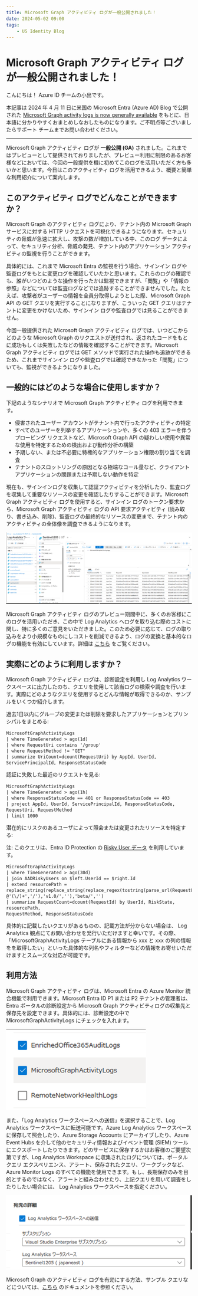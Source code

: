 ```yaml
---
title: Microsoft Graph アクティビティ ログが一般公開されました！
date: 2024-05-02 09:00
tags:
    - US Identity Blog
---
```


# Microsoft Graph アクティビティ ログが一般公開されました！

こんにちは！ Azure ID チームの小出です。

本記事は 2024 年 4 月 11 日に米国の Microsoft Entra (Azure AD) Blog で公開された [Microsoft Graph activity logs is now generally available](https://techcommunity.microsoft.com/t5/microsoft-entra-blog/microsoft-graph-activity-logs-is-now-generally-available/ba-p/4094535) をもとに、日本語に分かりやすくおまとめしなおしたものになります。ご不明点等ございましたらサポート チームまでお問い合わせください。

---

Microsoft Graph アクティビティ ログが **一般公開 (GA)** されました。これまではプレビューとして提供されておりましたが、プレビュー利用に制限のあるお客様などにおいては、今回の一般提供を機に初めてこのログを活用いただく方も多いかと思います。今日はこのアクティビティ ログを活用できるよう、概要と簡単な利用紹介について案内します。

## このアクティビティ ログでどんなことができますか？

Microsoft Graph のアクティビティ ログにより、テナント内の Microsoft Graph サービスに対する HTTP リクエストを可視化できるようになります。セキュリティの脅威が急速に拡大し、攻撃の数が増加している中、このログ データによって、セキュリティ分析、脅威の発見、テナント内のアプリケーション アクティビティの監視を行うことができます。 

具体的には、これまで Microsoft Entra の監視を行う場合、サインイン ログや監査ログをもとに変更ログを確認していたかと思います。これらのログの確認でも、誰がいつどのような操作を行ったかは監視できますが、「閲覧」や「情報の参照」などについては監査ログなどでは追跡することができませんでした。たとえば、攻撃者がユーザーの情報を全員分取得しようとした際、Microsoft Graph API の GET クエリを実行することになりますが、こういった GET クエリはテナントに変更をかけないため、サインイン ログや監査ログでは見ることができません。

今回一般提供された Microsoft Graph アクティビティ ログでは、いつどこからどのような Microsoft Graph のリクエストが送付され、返されたコードをもとに成功もしくは失敗したなどの情報を確認することができます。Microsoft Graph アクティビティ ログでは GET メソッドで実行された操作も追跡ができるため、これまでサインイン ログや監査ログでは確認できなかった「閲覧」についても、監視ができるようになりました。

## 一般的にはどのような場合に使用しますか？ 

下記のようなシナリオで Microsoft Graph アクティビティ ログを利用できます。

- 侵害されたユーザー アカウントがテナント内で行ったアクティビティの特定
- すべてのユーザーを列挙するアプリケーションや、多くの 403 エラーを伴うプロービング リクエストなど、Microsoft Graph API の疑わしい使用や異常な使用を特定するための検出および動作分析の構築
- 予期しない、または不必要に特権的なアプリケーション権限の割り当てを調査
- テナントのスロットリングの原因となる極端なコール量など、クライアント アプリケーションの問題または予期しない動作を特定
 
現在も、サインインログを収集して認証アクティビティを分析したり、監査ログを収集して重要なリソースの変更を確認したりすることができます。Microsoft Graph アクティビティ ログを使用すると、サインイン ログのトークン要求から、Microsoft Graph アクティビティ ログの API 要求アクティビティ (読み取り、書き込み、削除)、監査ログの最終的なリソースの変更まで、テナント内のアクティビティの全体像を調査できるようになります。

![](./graph-activity-logs-ga/graph-activity-logs-ga1.png)

Microsoft Graph アクティビティ ログのプレビュー期間中に、多くのお客様にこのログを活用いただき、この中で Log Analytics へログを取り込む際のコストに関し、特に多くのご意見をいただきました。このため必要に応じて、ログの取り込みをより小規模なものにしコストを削減できるよう、ログの変換と基本的なログの機能を有効にしています。詳細は [こちら](https://learn.microsoft.com/ja-jp/graph/microsoft-graph-activity-logs-overview#cost-reduction-for-log-analytics) をご覧ください。
 
## 実際にどのように利用しますか？

Microsoft Graph アクティビティ ログは、診断設定を利用し Log Analytics ワークスぺースに出力したのち、クエリを使用して該当ログの検索や調査を行います。実際にどのようなクエリを使用するとどんな情報が取得できるのか、サンプルをいくつか紹介します。

過去1日以内にグループの変更または削除を要求したアプリケーションとプリンシパルをまとめる:

```kusto
MicrosoftGraphActivityLogs 
| where TimeGenerated > ago(1d) 
| where RequestUri contains '/group' 
| where RequestMethod != "GET" 
| summarize UriCount=dcount(RequestUri) by AppId, UserId, ServicePrincipalId, ResponseStatusCode 
```

認証に失敗した最近のリクエストを見る:

```kusto
MicrosoftGraphActivityLogs 
| where TimeGenerated > ago(1h) 
| where ResponseStatusCode == 401 or ResponseStatusCode == 403 
| project AppId, UserId, ServicePrincipalId, ResponseStatusCode, RequestUri, RequestMethod 
| limit 1000 
```

潜在的にリスクのあるユーザによって照会または変更されたリソースを特定する:

注: このクエリは、Entra ID Protection の [Risky User データ](https://learn.microsoft.com/ja-jp/entra/id-protection/howto-identity-protection-investigate-risk) を利用しています。

```kusto
MicrosoftGraphActivityLogs 
| where TimeGenerated > ago(30d) 
| join AADRiskyUsers on $left.UserId == $right.Id 
| extend resourcePath = replace_string(replace_string(replace_regex(tostring(parse_url(RequestUri).Path), @'(\/)+','/'),'v1.0/',''),'beta/','') 
| summarize RequestCount=dcount(RequestId) by UserId, RiskState, resourcePath,
RequestMethod, ResponseStatusCode 
```

具体的に記載したいクエリがあるものの、記載方法が分からない場合は、 Log Analytics 観点にてお問い合わせを発行いただけますと幸いです。その際、「MicrosoftGraphActivityLogs テーブルにある情報から xxx と xxx の列の情報をを取得したい」といった具体的な列名やフィルターなどの情報をお寄せいただけますとスムーズな対応が可能です。

## 利用方法

Microsoft Graph アクティビティ ログは、Microsoft Entra の Azure Monitor 統合機能で利用できます。Microsoft Entra ID P1 または P2 テナントの管理者は、Entra ポータルの診断設定から Microsoft Graph アクティビティログの収集先と保存先を設定できます。具体的には、診断設定の中で MicrosoftGraphActivityLogs にチェックを入れます。

![](./graph-activity-logs-ga/graph-activity-logs-ga2.png)

また、「Log Analytics ワークスペースへの送信」を選択することで、Log Analytics ワークスペースに転送可能です。Azure Log Analytics ワークスペースに保存して照会したり、Azure Storage Accounts にアーカイブしたり、Azure Event Hubs を介して他のセキュリティ情報およびイベント管理 (SIEM) ツールにエクスポートしたりできます。どのサービスに保存するかはお客様のご要望次第ですが、Log Analytics Workspace に収集されたログについては、ポータル クエリ エクスペリエンス、アラート、保存されたクエリ、ワークブックなど、Azure Monitor Logs のすべての機能を使用できます。もし、長期保存のみを目的とするのではなく、アラートと組み合わせたり、上記クエリを用いて調査をしたりしたい場合には、 Log Analytics ワークスペースを指定ください。  

![](./graph-activity-logs-ga/graph-activity-logs-ga3.png)

Microsoft Graph のアクティビティ ログを有効にする方法、サンプル クエリなどについては、[こちら](https://learn.microsoft.com/ja-jp/graph/microsoft-graph-activity-logs-overview) のドキュメントを参照ください。
